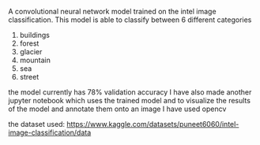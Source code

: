 A convolutional neural network model trained on the intel image classification. This model is able to classify between 6 different categories

1) buildings
2) forest
3) glacier
4) mountain
5) sea
6) street

the model currently has 78% validation accuracy I have also made another jupyter notebook which uses the trained model and to visualize the results of the model and annotate them onto an image I have used opencv

the dataset used: https://www.kaggle.com/datasets/puneet6060/intel-image-classification/data

